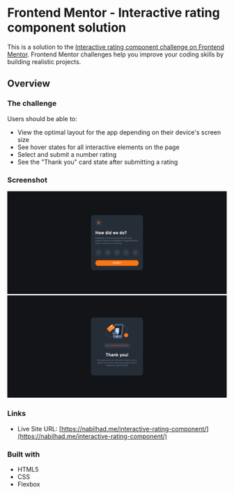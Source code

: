 # Frontend Mentor - Interactive rating component solution

This is a solution to the [Interactive rating component challenge on Frontend Mentor](https://www.frontendmentor.io/challenges/interactive-rating-component-koxpeBUmI). Frontend Mentor challenges help you improve your coding skills by building realistic projects.

## Overview

### The challenge

Users should be able to:

- View the optimal layout for the app depending on their device's screen size
- See hover states for all interactive elements on the page
- Select and submit a number rating
- See the "Thank you" card state after submitting a rating

### Screenshot

![](./screencapture-127-0-0-1-5500-index-html-2023-01-28-12_39_52.png)
![](screencapture-127-0-0-1-5500-index-html-2023-01-28-12_46_54.png)

### Links

- Live Site URL: [https://nabilhad.me/interactive-rating-component/](https://nabilhad.me/interactive-rating-component/)

### Built with

- HTML5
- CSS
- Flexbox
